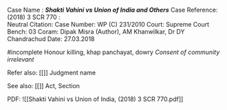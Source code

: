 Case Name : ***Shakti Vahini vs Union of India and Others***
Case Reference: (2018) 3 SCR 770 :  
Neutral Citation:
Case Number: WP (C) 231/2010
Court: Supreme Court
Bench: 03
Coram: Dipak Misra (Author), AM Khanwilkar, Dr DY Chandrachud
Date: 27.03.2018

#incomplete  Honour killing, khap panchayat, dowry
*Consent of community irrelevant*

Refer also:
[[]]
Judgment name

See also:
[[]] 
Act, Section

PDF:
![[Shakti Vahini vs Union of India, (2018) 3 SCR 770.pdf]]